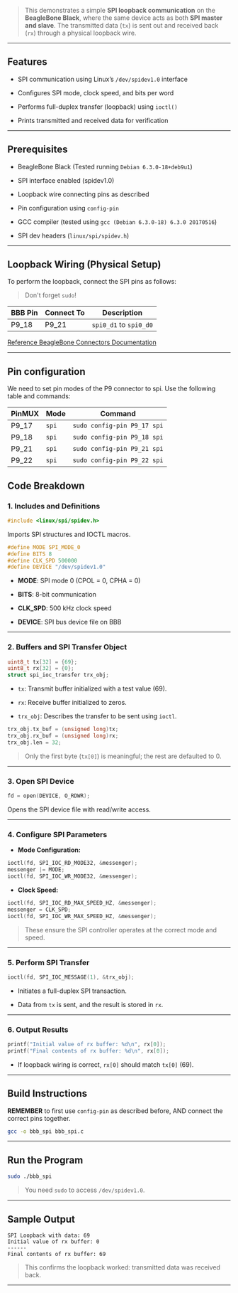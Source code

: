 
> This demonstrates a simple **SPI loopback communication** on the **BeagleBone Black**, where the same device acts as both **SPI master and slave**. The transmitted data (`tx`) is sent out and received back (`rx`) through a physical loopback wire.

---

## Features

- SPI communication using Linux’s `/dev/spidev1.0` interface
    
- Configures SPI mode, clock speed, and bits per word
    
- Performs full-duplex transfer (loopback) using `ioctl()`
    
- Prints transmitted and received data for verification
    

---

## Prerequisites

- BeagleBone Black (Tested running `Debian 6.3.0-18+deb9u1`)
    
- SPI interface enabled (spidev1.0)
    
- Loopback wire connecting pins as described

- Pin configuration using `config-pin`
    
- GCC compiler (tested using `gcc (Debian 6.3.0-18) 6.3.0 20170516`)
    
- SPI dev headers (`linux/spi/spidev.h`)
    

---

## Loopback Wiring (Physical Setup)

To perform the loopback, connect the SPI pins as follows:
> Don't forget `sudo`!

|BBB Pin|Connect To|Description|
|---|---|---|
|P9_18|P9_21|`spi0_d1` to `spi0_d0`|

[Reference BeagleBone Connectors Documentation](https://docs.beagleboard.org/boards/beaglebone/black/ch07.html#connector-p9)

---

## Pin configuration

We need to set pin modes of the P9 connector to spi. Use the following table and commands:

|PinMUX|Mode|Command|
|---|---|---|
|P9_17|`spi`|`sudo config-pin P9_17 spi`|
|P9_18|`spi`|`sudo config-pin P9_18 spi`|
|P9_21|`spi`|`sudo config-pin P9_21 spi`|
|P9_22|`spi`|`sudo config-pin P9_22 spi`|

## Code Breakdown

### 1. **Includes and Definitions**

```c
#include <linux/spi/spidev.h>
```

Imports SPI structures and IOCTL macros.

```c
#define MODE SPI_MODE_0
#define BITS 8
#define CLK_SPD 500000
#define DEVICE "/dev/spidev1.0"
```

- **MODE**: SPI mode 0 (CPOL = 0, CPHA = 0)
    
- **BITS**: 8-bit communication
    
- **CLK_SPD**: 500 kHz clock speed
    
- **DEVICE**: SPI bus device file on BBB
    

---

### 2. **Buffers and SPI Transfer Object**

```c
uint8_t tx[32] = {69};
uint8_t rx[32] = {0};
struct spi_ioc_transfer trx_obj;
```

- `tx`: Transmit buffer initialized with a test value (69).
    
- `rx`: Receive buffer initialized to zeros.
    
- `trx_obj`: Describes the transfer to be sent using `ioctl`.
    

```c
trx_obj.tx_buf = (unsigned long)tx;
trx_obj.rx_buf = (unsigned long)rx;
trx_obj.len = 32;
```

> Only the first byte (`tx[0]`) is meaningful; the rest are defaulted to 0.

---

### 3. **Open SPI Device**

```c
fd = open(DEVICE, O_RDWR);
```

Opens the SPI device file with read/write access.

---

### 4. **Configure SPI Parameters**

- **Mode Configuration:**
    

```c
ioctl(fd, SPI_IOC_RD_MODE32, &messenger);
messenger |= MODE;
ioctl(fd, SPI_IOC_WR_MODE32, &messenger);
```

- **Clock Speed:**
    

```c
ioctl(fd, SPI_IOC_RD_MAX_SPEED_HZ, &messenger);
messenger = CLK_SPD;
ioctl(fd, SPI_IOC_WR_MAX_SPEED_HZ, &messenger);
```

> These ensure the SPI controller operates at the correct mode and speed.

---

### 5. **Perform SPI Transfer**

```c
ioctl(fd, SPI_IOC_MESSAGE(1), &trx_obj);
```

- Initiates a full-duplex SPI transaction.
    
- Data from `tx` is sent, and the result is stored in `rx`.
    

---

### 6. **Output Results**

```c
printf("Initial value of rx buffer: %d\n", rx[0]);
printf("Final contents of rx buffer: %d\n", rx[0]);
```

- If loopback wiring is correct, `rx[0]` should match `tx[0]` (69).
    

---

## Build Instructions

**REMEMBER** to first use `config-pin` as described before, AND connect the correct pins together.

```bash
gcc -o bbb_spi bbb_spi.c
```

---

## Run the Program

```bash
sudo ./bbb_spi
```

> You need `sudo` to access `/dev/spidev1.0`.

---

## Sample Output

```
SPI Loopback with data: 69
Initial value of rx buffer: 0
------
Final contents of rx buffer: 69
```

> This confirms the loopback worked: transmitted data was received back.

---